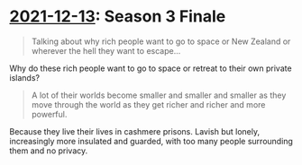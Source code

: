 # [2021-12-13](https://s3.amazonaws.com/writecomments.com/transcripts/75686130d27479d85e42699d966a1b4d.csv): Season 3 Finale

> Talking about why rich people want to go to space or New Zealand or wherever the hell they want to escape...

Why do these rich people want to go to space or retreat to their own private islands?

> A lot of their worlds become smaller and smaller and smaller as they move through the world as they get richer and richer and more powerful.

Because they live their lives in cashmere prisons. Lavish but lonely, increasingly more insulated and guarded, with too many people surrounding them and no privacy.
